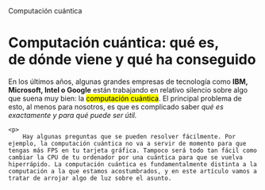 <!DOCTYPE html>
<html>
<head>
    <link rel="stylesheet" href="estilos/style.css"/>
<tittle>Computación cuántica</tittle>
</head>
<body>
    <h1>
        Computación cuántica: qué es,<br />de dónde viene y qué ha conseguido
    </h1>
    <p id="primer">
        En los últimos años, algunas grandes empresas de tecnología como <b> IBM, Microsoft, Intel o Google</b> están trabajando en relativo silencio sobre algo que suena muy bien: la <mark>computación cuántica</mark>. El principal problema de esto, al menos para nosotros, es que es complicado saber <i>qué es exactamente y para qué puede ser útil.</i>
    </p>
    
    <p>
        Hay algunas preguntas que se pueden resolver fácilmente. Por ejemplo, la computación cuántica no va a servir de momento para que tengas más FPS en tu tarjeta gráfica. Tampoco será todo tan fácil como cambiar la CPU de tu ordenador por una cuántica para que se vuelva hiperrápido. La computación cuántica es fundamentalmente distinta a la computación a la que estamos acostumbrados, y en este artículo vamos a tratar de arrojar algo de luz sobre el asunto.


